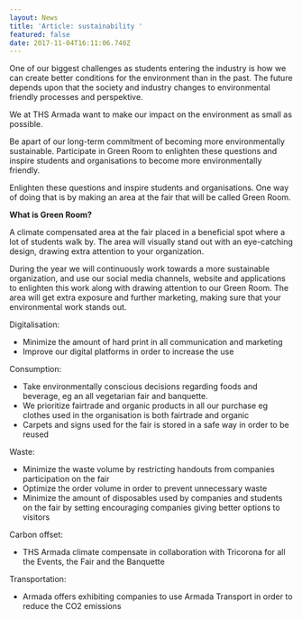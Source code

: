 ```yaml
---
layout: News
title: 'Article: sustainability '
featured: false
date: 2017-11-04T16:11:06.740Z
---
```

One of our biggest challenges as students entering the industry is how we can create better conditions for the environment than in the past. The future depends upon that the society and industry changes to environmental friendly processes and perspektive.

We at THS Armada want to make our impact on the environment as small as possible.

Be apart of our long-term commitment of becoming more environmentally sustainable. Participate in Green Room to enlighten these questions and inspire students and organisations to become more environmentally friendly.

Enlighten these questions and inspire students and organisations. One way of doing that is by making an area at the fair that will be called Green Room.

**What is Green Room?**

A climate compensated area at the fair placed in a beneficial spot where a lot of students walk by. The area will visually stand out with an eye-catching design, drawing extra attention to your organization.

During the year we will continuously work towards a more sustainable organization, and use our social media channels, website and applications to enlighten this work along with drawing attention to our Green Room. The area will get extra exposure and further marketing, making sure that your environmental work stands out.



Digitalisation:

* Minimize the amount of hard print in all communication and marketing
* Improve our digital platforms in order to increase the use

Consumption:

* Take environmentally conscious decisions regarding foods and beverage, eg an all vegetarian fair and banquette.
* We prioritize fairtrade and organic products in all our purchase eg clothes used in the organisation is both fairtrade and organic
* Carpets and signs used for the fair is stored in a safe way in order to be reused

Waste:

* Minimize the waste volume by restricting handouts from companies participation on the fair
* Optimize the order volume in order to prevent unnecessary waste
* Minimize the amount of disposables used by companies and students on the fair by setting encouraging companies giving better options to visitors

Carbon offset:

* THS Armada climate compensate in collaboration with Tricorona for all the Events, the Fair and the Banquette

Transportation:

* Armada offers exhibiting companies to use Armada Transport in order to reduce the CO2 emissions
